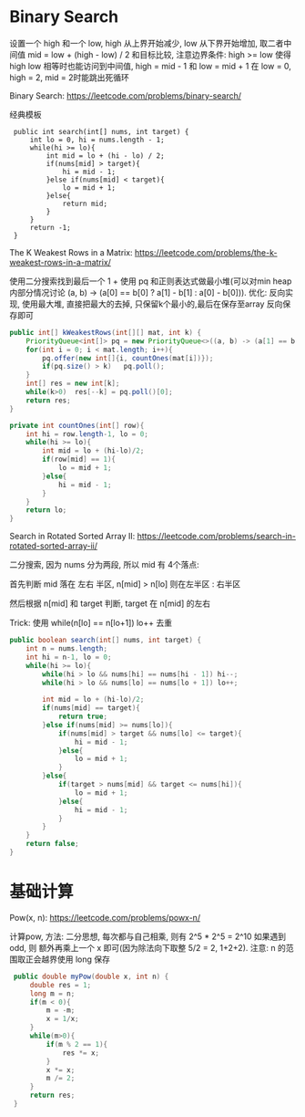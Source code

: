 # Binary Search

设置一个 high 和一个 low, high 从上界开始减少, low 从下界开始增加, 取二者中间值 mid = low + (high - low) / 2 和目标比较, 注意边界条件: high >= low 使得high low 相等时也能访问到中间值, high = mid - 1 和 low = mid + 1 在 low = 0, high = 2, mid = 2时能跳出死循环 

Binary Search: https://leetcode.com/problems/binary-search/

经典模板

```
 public int search(int[] nums, int target) {
     int lo = 0, hi = nums.length - 1;
     while(hi >= lo){
         int mid = lo + (hi - lo) / 2;
         if(nums[mid] > target){
             hi = mid - 1;
         }else if(nums[mid] < target){
             lo = mid + 1;
         }else{
             return mid;
         }
     }
     return -1;
 }
```

The K Weakest Rows in a Matrix: https://leetcode.com/problems/the-k-weakest-rows-in-a-matrix/

使用二分搜索找到最后一个 1 + 使用 pq 和正则表达式做最小堆(可以对min heap内部分情况讨论 (a, b) -> (a[0] == b[0] ? a[1] - b[1] : a[0] - b[0])). 优化: 反向实现, 使用最大堆, 直接把最大的去掉, 只保留k个最小的,最后在保存至array 反向保存即可

```java
public int[] kWeakestRows(int[][] mat, int k) {
    PriorityQueue<int[]> pq = new PriorityQueue<>((a, b) -> (a[1] == b[1] ? b[0] - a[0] : b[1] - a[1]));
    for(int i = 0; i < mat.length; i++){
        pq.offer(new int[]{i, countOnes(mat[i])});
        if(pq.size() > k)   pq.poll();
    }
    int[] res = new int[k];
    while(k>0)  res[--k] = pq.poll()[0];
    return res;
}

private int countOnes(int[] row){
    int hi = row.length-1, lo = 0;
    while(hi >= lo){
        int mid = lo + (hi-lo)/2;
        if(row[mid] == 1){
            lo = mid + 1;
        }else{
            hi = mid - 1;
        }
    }
    return lo;
}
```

Search in Rotated Sorted Array II: https://leetcode.com/problems/search-in-rotated-sorted-array-ii/

二分搜索, 因为 nums 分为两段, 所以 mid 有 4个落点: 

首先判断 mid 落在 左右 半区, n[mid] > n[lo] 则在左半区 : 右半区

然后根据 n[mid] 和 target 判断, target 在 n[mid] 的左右 

Trick: 使用 while(n[lo] == n[lo+1]) lo++ 去重

```java
public boolean search(int[] nums, int target) {
    int n = nums.length;
    int hi = n-1, lo = 0;
    while(hi >= lo){
        while(hi > lo && nums[hi] == nums[hi - 1]) hi--;
        while(hi > lo && nums[lo] == nums[lo + 1]) lo++;
        
        int mid = lo + (hi-lo)/2;
        if(nums[mid] == target){
            return true;
        }else if(nums[mid] >= nums[lo]){
            if(nums[mid] > target && nums[lo] <= target){
                hi = mid - 1;
            }else{
                lo = mid + 1;
            }
        }else{
            if(target > nums[mid] && target <= nums[hi]){
                lo = mid + 1;
            }else{
                hi = mid - 1;
            }
        }
    }
    return false;
}
```



# 基础计算
Pow(x, n): https://leetcode.com/problems/powx-n/

计算pow, 方法: 二分思想, 每次都与自己相乘, 则有 2^5 * 2^5 = 2^10 如果遇到 odd, 则 额外再乘上一个 x 即可(因为除法向下取整 5/2 = 2, 1+2+2). 注意: n 的范围取正会越界使用 long 保存

```java
 public double myPow(double x, int n) {
     double res = 1;
     long m = n;
     if(m < 0){
         m = -m;
         x = 1/x;
     }
     while(m>0){
         if(m % 2 == 1){
             res *= x;
         }
         x *= x;
         m /= 2;
     }
     return res;
 }
```


